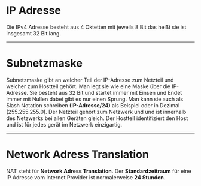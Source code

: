 # IP Adresse 
Die IPv4 Adresse besteht aus 4 Oktetten mit jeweils 8 Bit das heißt sie ist insgesamt 32 Bit lang. 

---
# Subnetzmaske
Subnetzmaske gibt an welcher Teil der IP-Adresse zum Netzteil und welcher zum Hostteil gehört. Man legt sie wie eine Maske über die IP-Adresse. Sie besteht aus 32 Bit und startet immer mit Einsen und Endet immer mit Nullen dabei gibt es nur einen Sprung. Man kann sie auch als Slash Notation schreiben **(IP-Adresse/24)** als Beispiel oder in Dezimal (255.255.255.0).
Der Netzteil gehört zum Netzwerk und und ist innerhalb des Netzwerks bei allen Geräten gleich.
Der Hostteil identifiziert den Host und ist für jedes gerät im Netzwerk einzigartig.

---
# Network Adress Translation
NAT steht für **Network Adress Translation**.
Der **Standardzeitraum** für eine IP Adresse vom Internet Provider ist normalerweise **24 Stunden**.
